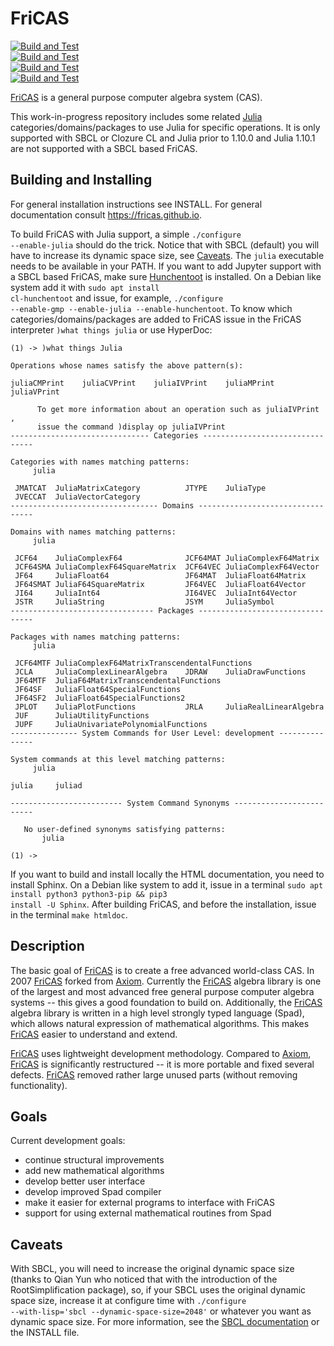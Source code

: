 # FriCAS

[![Build and Test](https://github.com/gvanuxem/fricas/actions/workflows/linuxJulia_sbcl.yml/badge.svg)](https://github.com/gvanuxem/fricas/actions/workflows/linuxJulia_sbcl.yml)\
[![Build and Test](https://github.com/gvanuxem/fricas/actions/workflows/linuxJulia_ccl.yml/badge.svg)](https://github.com/gvanuxem/fricas/actions/workflows/linuxJulia_ccl.yml)\
[![Build and Test](https://github.com/gvanuxem/fricas/actions/workflows/macOSJulia_sbcl.yml/badge.svg)](https://github.com/gvanuxem/fricas/actions/workflows/macOSJulia_sbcl.yml)\
[![Build and Test](https://github.com/gvanuxem/fricas/actions/workflows/windowsJulia_sbcl.yml/badge.svg)](https://github.com/gvanuxem/fricas/actions/workflows/windowsJulia_sbcl.yml)

[FriCAS](https://fricas.github.io) is a general purpose computer algebra
system (CAS).

This work-in-progress repository includes some related [Julia](https://julialang.org)
categories/domains/packages to use Julia for specific operations.
It is only supported with SBCL or Clozure CL and Julia prior to 1.10.0 and Julia 1.10.1 are
not supported with a SBCL based FriCAS.

## Building and Installing

For general installation instructions see INSTALL. For general documentation
consult <https://fricas.github.io>.

To build FriCAS with Julia support, a simple
<code>./configure --enable-julia</code> should do the trick.
Notice that with SBCL (default) you will have to increase its dynamic space size, see [Caveats](#caveats).
The <code>julia</code> executable needs to be available in your PATH.
If you want to add Jupyter support with a SBCL based FriCAS, make sure [Hunchentoot](https://edicl.github.io/hunchentoot/) is installed.
On a Debian like system add it with <code>sudo apt install cl-hunchentoot</code>
and issue, for example,
<code>./configure --enable-gmp --enable-julia --enable-hunchentoot</code>.
To know which categories/domains/packages are added to FriCAS issue in the
FriCAS interpreter <code>)what things julia</code> or use HyperDoc:

```
(1) -> )what things Julia

Operations whose names satisfy the above pattern(s):

juliaCMPrint    juliaCVPrint    juliaIVPrint    juliaMPrint
juliaVPrint

      To get more information about an operation such as juliaIVPrint ,
      issue the command )display op juliaIVPrint
------------------------------- Categories --------------------------------

Categories with names matching patterns:
     julia

 JMATCAT  JuliaMatrixCategory          JTYPE    JuliaType
 JVECCAT  JuliaVectorCategory
--------------------------------- Domains ---------------------------------

Domains with names matching patterns:
     julia

 JCF64    JuliaComplexF64              JCF64MAT JuliaComplexF64Matrix
 JCF64SMA JuliaComplexF64SquareMatrix  JCF64VEC JuliaComplexF64Vector
 JF64     JuliaFloat64                 JF64MAT  JuliaFloat64Matrix
 JF64SMAT JuliaF64SquareMatrix         JF64VEC  JuliaFloat64Vector
 JI64     JuliaInt64                   JI64VEC  JuliaInt64Vector
 JSTR     JuliaString                  JSYM     JuliaSymbol
-------------------------------- Packages ---------------------------------

Packages with names matching patterns:
     julia

 JCF64MTF JuliaComplexF64MatrixTranscendentalFunctions
 JCLA     JuliaComplexLinearAlgebra    JDRAW    JuliaDrawFunctions
 JF64MTF  JuliaF64MatrixTranscendentalFunctions
 JF64SF   JuliaFloat64SpecialFunctions
 JF64SF2  JuliaFloat64SpecialFunctions2
 JPLOT    JuliaPlotFunctions           JRLA     JuliaRealLinearAlgebra
 JUF      JuliaUtilityFunctions
 JUPF     JuliaUnivariatePolynomialFunctions
--------------- System Commands for User Level: development ---------------

System commands at this level matching patterns:
     julia

julia     juliad

------------------------- System Command Synonyms -------------------------

   No user-defined synonyms satisfying patterns:
       julia

(1) ->
```

If you want to build and install locally the HTML documentation,
you need to install Sphinx. On a Debian like system to add it, issue in a
terminal <code>sudo apt install python3 python3-pip && pip3 install -U Sphinx</code>.
After building FriCAS, and before the installation, issue in the terminal
<code>make htmldoc</code>.

## Description

The basic goal of [FriCAS](https://fricas.github.io) is to create a free
advanced world-class CAS. In 2007 [FriCAS](https://fricas.github.io)
forked from [Axiom](http://axiom-developer.org). Currently the
[FriCAS](https://fricas.github.io) algebra library is one of the largest
and most advanced free general purpose computer algebra systems \-- this
gives a good foundation to build on. Additionally, the
[FriCAS](https://fricas.github.io) algebra library is written in a high
level strongly typed language (Spad), which allows natural expression of
mathematical algorithms. This makes [FriCAS](https://fricas.github.io)
easier to understand and extend.

[FriCAS](https://fricas.github.io) uses lightweight development
methodology. Compared to [Axiom](http://axiom-developer.org),
[FriCAS](https://fricas.github.io) is significantly restructured \-- it
is more portable and fixed several defects.
[FriCAS](https://fricas.github.io) removed rather large unused parts
(without removing functionality).

## Goals

Current development goals:

-   continue structural improvements
-   add new mathematical algorithms
-   develop better user interface
-   develop improved Spad compiler
-   make it easier for external programs to interface with FriCAS
-   support for using external mathematical routines from Spad

## Caveats

With SBCL, you will need to increase the original dynamic space size (thanks to Qian Yun who noticed that with the introduction of the RootSimplification package), so, if your SBCL uses the original dynamic space size, increase it at configure time with <code>./configure --with-lisp='sbcl --dynamic-space-size=2048'</code> or whatever you want as dynamic space size. For more information, see the [SBCL documentation](https://www.sbcl.org/manual/index.html) or the INSTALL file.
